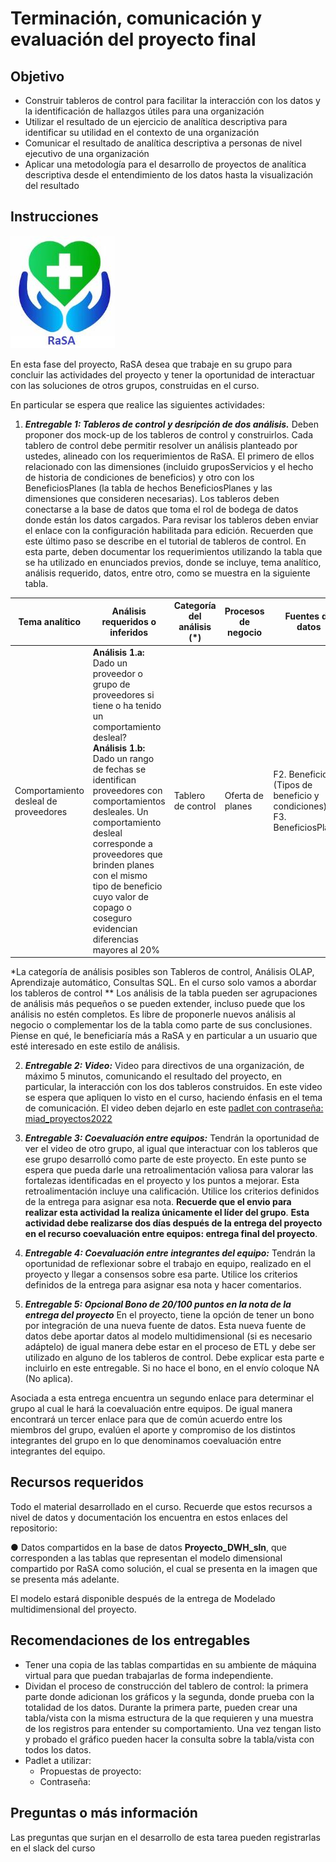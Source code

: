 # **Terminación, comunicación y evaluación del proyecto final**
## **Objetivo**
- Construir tableros de control para facilitar la interacción con los datos y la identificación de hallazgos útiles para una organización
- Utilizar el resultado de un ejercicio de analítica descriptiva para identificar su utilidad en el contexto de una organización
- Comunicar el resultado de analítica descriptiva a personas de nivel ejecutivo de una organización
- Aplicar una metodología para el desarrollo de proyectos de analítica descriptiva desde el entendimiento de los datos hasta la visualización del resultado
## **Instrucciones**

![](Img/LogoRaSA.png)

En esta fase del proyecto, RaSA desea que trabaje en su grupo para concluir las actividades del proyecto y tener la oportunidad de interactuar con las soluciones de otros grupos, construidas en el curso. 

En particular se espera que realice las siguientes actividades:
1.	***Entregable 1: Tableros de control y desripción de dos análisis.*** Deben proponer dos mock-up de los tableros de control y construirlos. Cada tablero de control debe permitir resolver un análisis planteado por ustedes, alineado con los requerimientos de RaSA. El primero de ellos relacionado con las dimensiones (incluido gruposServicios y el hecho de historia de condiciones de beneficios) y otro con los BeneficiosPlanes (la tabla de hechos BeneficiosPlanes y las dimensiones que consideren necesarias). Los tableros deben conectarse a la base de datos que toma el rol de bodega de datos donde están los datos cargados. Para revisar los tableros deben enviar el enlace con la configuración habilitada para edición. Recuerden que este último paso se describe en el tutorial de tableros de control. En esta parte, deben documentar los requerimientos utilizando la tabla que se ha utilizado en enunciados previos, donde se incluye, tema analítico, análisis requerido, datos, entre otro, como se muestra en la siguiente tabla.

| Tema analítico  | Análisis requeridos o inferidos | Categoría del análisis (*)  | Procesos de negocio | Fuentes de datos | 
| ------------- | ------------- | ------------- | ------------- | ------------- |  
| Comportamiento desleal de proveedores   | **Análisis 1.a:** Dado un proveedor o grupo de proveedores si tiene o ha tenido un comportamiento desleal? <br>**Análisis 1.b:** Dado un rango de fechas se identifican proveedores con comportamientos desleales. Un comportamiento desleal corresponde a proveedores que brinden planes con el mismo tipo de beneficio cuyo valor de copago o coseguro evidencian diferencias mayores al 20%   | Tablero de control  | Oferta de planes  | F2. Beneficios (Tipos de beneficio y condiciones), F3. BeneficiosPlanes  |

*La categoría de análisis posibles son Tableros de control, Análisis OLAP, Aprendizaje automático, Consultas SQL. En el curso solo vamos a abordar los tableros de control 
** Los análisis de la tabla pueden ser agrupaciones de análisis más pequeños o se pueden extender, incluso puede que los análisis no estén completos. Es libre de proponerle nuevos análisis al negocio o complementar los de la tabla como parte de sus conclusiones. Piense en qué, le beneficiaría más a RaSA y en particular a un usuario que esté interesado en este estilo de análisis. 

2.	***Entregable 2: Video:*** Video para directivos de una organización, de máximo 5 minutos, comunicando el resultado del proyecto, en particular, la interacción con los dos tableros construidos. En este video se espera que apliquen lo visto en el curso, haciendo énfasis en el tema de comunicación. El video deben dejarlo en este [padlet con contraseña: miad_proyectos2022]()

3.	***Entregable 3: Coevaluación entre equipos:*** Tendrán la oportunidad de ver el video de otro grupo, al igual que interactuar con los tableros que ese grupo desarrolló como parte de este proyecto. En este punto se espera que pueda darle una retroalimentación valiosa para valorar las fortalezas identificadas en el proyecto y los puntos a mejorar. Esta retroalimentación incluye una calificación. Utilice los criterios definidos de la entrega para asignar esa nota. **Recuerde que el envio para realizar esta actividad la realiza únicamente el líder del grupo**. **Esta actividad debe realizarse dos días después de la entrega del proyecto en el recurso coevaluación entre equipos: entrega final del proyecto**.

4.	***Entregable 4: Coevaluación entre integrantes del equipo:*** Tendrán la oportunidad de reflexionar sobre el trabajo en equipo, realizado en el proyecto y llegar a consensos sobre esa parte. Utilice los criterios definidos de la entrega para asignar esa nota y hacer comentarios.

5. ***Entregable 5: Opcional Bono de 20/100 puntos en la nota de la entrega del proyecto*** En el proyecto, tiene la opción de tener un bono por integración de una nueva fuente de datos. Esta nueva fuente de datos debe aportar datos al modelo multidimensional (si es necesario adáptelo) de igual manera debe estar en el proceso de ETL y debe ser utilizado en alguno de los tableros de control. Debe explicar esta parte e incluirlo en este entregable. Si no hace el bono, en el envío coloque NA (No aplica).

Asociada a esta entrega encuentra un segundo enlace para determinar el grupo al cual le hará la coevaluación entre equipos. De igual manera encontrará un tercer enlace para que de común acuerdo entre los miembros del grupo, evalúen el aporte y compromiso de los distintos integrantes del grupo en lo que denominamos coevaluación entre integrantes del equipo.

## **Recursos requeridos**
Todo el material desarrollado en el curso. Recuerde que estos recursos a nivel de datos y documentación los encuentra en estos enlaces del  repositorio:

●	Datos compartidos en la base de datos **Proyecto_DWH_sln**, que corresponden a las tablas que representan el modelo dimensional compartido por RaSA como solución, el cual se presenta en la imagen que se presenta más adelante.

El modelo estará disponible después de la entrega de Modelado multidimensional del proyecto.

## **Recomendaciones de los entregables**
- Tener una copia de las tablas compartidas en su ambiente de máquina virtual para que puedan trabajarlas de forma independiente.
- Dividan el proceso de construcción del tablero de control: la primera parte donde adicionan los gráficos y la segunda, donde prueba con la totalidad de los datos. Durante la primera parte, pueden crear una tabla/vista con la misma estructura de la que requieren y una muestra de los registros para entender su comportamiento. Una vez tengan listo y probado el gráfico pueden hacer la consulta sobre la tabla/vista con todos los datos.
- Padlet a utilizar:
    - Propuestas de proyecto: 
    - Contraseña: 
    
## **Preguntas o más información**
Las preguntas que surjan en el desarrollo de esta tarea pueden registrarlas en el slack del curso
